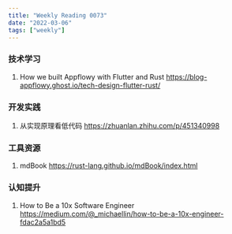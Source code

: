 ```yaml
---
title: "Weekly Reading 0073"
date: "2022-03-06"
tags: ["weekly"]
---
```


### 技术学习
1. How we built Appflowy with Flutter and Rust https://blog-appflowy.ghost.io/tech-design-flutter-rust/

### 开发实践
1. 从实现原理看低代码  https://zhuanlan.zhihu.com/p/451340998

### 工具资源
1. mdBook https://rust-lang.github.io/mdBook/index.html

### 认知提升
1. How to Be a 10x Software Engineer https://medium.com/@_michaellin/how-to-be-a-10x-engineer-fdac2a5a1bd5
